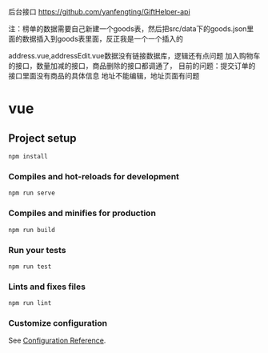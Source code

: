 后台接口  https://github.com/yanfengting/GiftHelper-api


注：榜单的数据需要自己新建一个goods表，然后把src/data下的goods.json里面的数据插入到goods表里面，反正我是一个一个插入的

address.vue,addressEdit.vue数据没有链接数据库，逻辑还有点问题
加入购物车的接口，数量加减的接口，商品删除的接口都调通了，
目前的问题：提交订单的接口里面没有商品的具体信息
地址不能编辑，地址页面有问题

# vue

## Project setup
```
npm install
```

### Compiles and hot-reloads for development
```
npm run serve
```

### Compiles and minifies for production
```
npm run build
```

### Run your tests
```
npm run test
```

### Lints and fixes files
```
npm run lint
```

### Customize configuration
See [Configuration Reference](https://cli.vuejs.org/config/).

